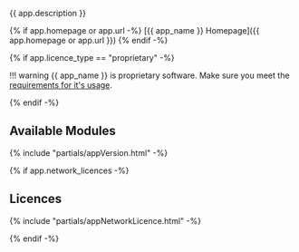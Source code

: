 {{ app.description }}

{% if app.homepage or app.url -%}
[{{ app_name }} Homepage]({{ app.homepage or app.url }})
{% endif -%}

{% if app.licence_type == "proprietary" -%}

!!! warning
    {{ app_name }} is proprietary software. Make sure you meet the [requirements for it's usage](#licences).

{% endif -%}

## Available Modules

{% include "partials/appVersion.html" -%}

{% if app.network_licences -%}

## Licences

{% include "partials/appNetworkLicence.html" -%}

{% endif -%}
